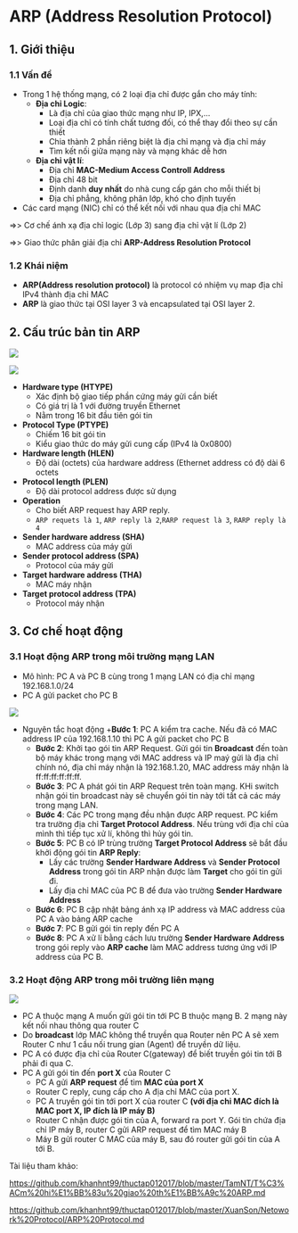 # ARP (Address Resolution Protocol)
## 1. Giới thiệu
### 1.1 Vấn đề
- Trong 1 hệ thống mạng, có 2 loại địa chỉ được gắn cho máy tính:
  + **Địa chỉ Logic**: 
      - Là địa chỉ của giao thức mạng như IP, IPX,...
      - Loại địa chỉ có tính chất tương đối, có thể thay đổi theo sự cần thiết
      - Chia thành 2 phần riêng biệt là địa chỉ mạng và địa chỉ máy
      - Tìm kết nối giữa mạng này và mạng khác dễ hơn
  + **Địa chỉ vật lí**:
      - Địa chỉ **MAC-Medium Access Controll Address**
      - Địa chỉ 48 bit
      - Định danh **duy nhất** do nhà cung cấp gán cho mỗi thiết bị
      - Địa chỉ phẳng, không phân lớp, khó cho định tuyến 
- Các card mạng (NIC) chỉ có thể kết nối với nhau qua địa chỉ MAC

=>> Cơ chế ánh xạ địa chỉ logic (Lớp 3) sang địa chỉ vật lí (Lớp 2) 

=>> Giao thức phân giải địa chỉ **ARP-Address Resolution Protocol**

### 1.2 Khái niệm
- **ARP(Address resolution protocol)** là protocol có nhiệm vụ map địa chỉ IPv4 thành địa chỉ MAC
- __ARP__ là giao thức tại OSI layer 3 và encapsulated tại OSI layer 2.

## 2. Cấu trúc bản tin ARP

![](https://camo.githubusercontent.com/2f7dcd904c165ab4c4c22058c4414c1a3fffc072/687474703a2f2f696d6775722e636f6d2f5a6d4b6f3570552e6a7067)

![](https://raw.githubusercontent.com/hocchudong/thuctap012017/master/TVBO/docs/Network_Protocol/docs/images/ARP/cautruc.png)

- **Hardware type (HTYPE)**
   + Xác định bộ giao tiếp phần cứng máy gửi cần biết
   + Có giá trị là 1 với đường truyền Ethernet
   + Nằm trong 16 bit đầu tiên gói tin
- **Protocol Type (PTYPE)**
   + Chiếm 16 bit gói tin
   + Kiểu giao thức do máy gửi cung cấp (IPv4 là 0x0800)
- **Hardware length (HLEN)**
   + Độ dài (octets) của hardware address (Ethernet address có độ dài 6 octets
- **Protocol length (PLEN)**
   + Độ dài protocol address được sử dụng 
- **Operation**
    + Cho biết ARP request hay ARP reply. 
    + `ARP requets là 1`, `ARP reply là 2`,`RARP request là 3`, `RARP reply là 4`
- **Sender hardware address (SHA)**
    + MAC address của máy gửi
- **Sender protocol address (SPA)**
    + Protocol của máy gửi
- **Target hardware address (THA)**
    + MAC máy nhận 
- **Target protocol address (TPA)**
    + Protocol máy nhận 

## 3. Cơ chế hoạt động 
### 3.1 Hoạt động ARP trong môi trường mạng LAN
- Mô hình: PC A và PC B cùng trong 1 mạng LAN có địa chỉ mạng 192.168.1.0/24
- PC A gửi packet cho PC B

![](https://raw.githubusercontent.com/doxuanson/thuctap012017/master/XuanSon/Pictures/Netowork%20Protocol/ARP%20Protocol/4.jpg)

- Nguyên tắc hoạt động
  +**Bước 1**: PC A kiểm tra cache. Nếu đã có MAC address IP của 192.168.1.10 thì PC A gửi packet cho PC B
  + **Bước 2**: Khởi tạo gói tin ARP Request. Gửi gói tin **Broadcast** đến toàn bộ máy khác trong mạng với MAC address và IP maý gửi là địa chỉ chính nó, địa chỉ máy nhận là 192.168.1.20, MAC address máy nhận là ff:ff:ff:ff:ff:ff.
  + **Bước 3**: PC A phát gói tin ARP Request trên toàn mạng. KHi switch nhận gói tin broadcast này sẽ chuyển gói tin này tới tất cả các máy trong mạng LAN.
  + **Bước 4**: Các PC trong mạng đều nhận được ARP request. PC kiểm tra trường địa chỉ **Target Protocol Address**. Nếu trùng với địa chỉ của mình thì tiếp tục xử lí, không thì hủy gói tin.
  + **Bước 5**: PC B có IP trùng trường **Target Protocol Address** sẽ bắt đầu khởi động gói tin **ARP Reply**:
     -  Lấy các trường **Sender Hardware Address** và **Sender Protocol Address** trong gói tin ARP nhận được làm **Target** cho gói tin gửi đi. 
     - Lấy địa chỉ MAC của PC B để đưa vào trường **Sender Hardware Address**
  + **Bước 6**: PC B cập nhật bảng ánh xạ IP address và MAC address của PC A vào bảng ARP cache
  + **Bước 7**: PC B gửi gói tin reply đến PC A
  + **Bước 8**: PC A xử lí bằng cách lưu trường **Sender Hardware Address** trong gói reply vào **ARP cache** làm MAC address tương ứng với IP address của PC B. 

### 3.2 Hoạt động ARP trong môi trường liên mạng

![](https://camo.githubusercontent.com/ad7b585a9a1734c678b55394dcb4f28450248536/687474703a2f2f696d6775722e636f6d2f585849614954722e6a7067)

- PC A thuộc mạng A muốn gửi gói tin tới PC B thuộc mạng B. 2 mạng này kết nối nhau thông qua router C
- Do **broadcast** lớp MAC không thể truyền qua Router  nên PC A sẽ xem Router C như 1 cầu nối trung gian (Agent) để truyền dữ liệu.
- PC A có được địa chỉ của Router C(gateway) để biết truyền gói tin tới B phải đi qua C.
- PC A gửi gói tin đến **port X** của Router C
  + PC A gửi **ARP request** để tìm **MAC của port X**
  + Router C reply, cung cấp cho A địa chỉ MAC của port X.
  + PC A truyền gói tin tới port X của router C **(với địa chỉ MAC đích là MAC port X, IP đích là IP máy B)**
  + Router C nhận được gói tin của A, forward ra port Y. Gói tin chứa địa chỉ IP máy B, router C gửi ARP request để tìm MAC máy B
  + Máy B gửi router C MAC của máy B, sau đó router gửi gói tin của A tới B.

Tài liệu tham khảo:

https://github.com/khanhnt99/thuctap012017/blob/master/TamNT/T%C3%ACm%20hi%E1%BB%83u%20giao%20th%E1%BB%A9c%20ARP.md

https://github.com/khanhnt99/thuctap012017/blob/master/XuanSon/Netowork%20Protocol/ARP%20Protocol.md
